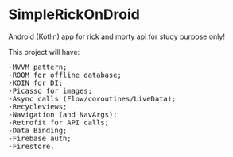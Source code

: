 # SimpleRickOnDroid
Android (Kotlin) app for rick and morty api for study purpose only!

<p>This project will have:</p>
<pre>-MVVM pattern;
-ROOM for offline database;
-KOIN for DI;
-Picasso for images;
-Async calls (Flow/coroutines/LiveData);
-Recycleviews;
-Navigation (and NavArgs);
-Retrofit for API calls;
-Data Binding;
-Firebase auth;
-Firestore.</pre>
